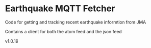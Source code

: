 # Earthquake MQTT Fetcher

Code for getting and tracking recent earthquake informtion from JMA

Contains a client for both the atom feed and the json feed

v1.0.19